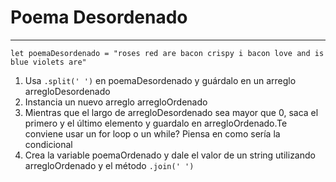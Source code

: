 
# Poema Desordenado
___

``let poemaDesordenado = "roses red are bacon crispy i bacon love and is blue violets are"``

1. Usa ``.split(' ')`` en poemaDesordenado y guárdalo en un arreglo arregloDesordenado
2. Instancia un nuevo arreglo arregloOrdenado
3. Mientras que el largo de arregloDesordenado sea mayor que 0, saca el primero y el último elemento y guardalo en arregloOrdenado.Te conviene usar un for loop o un while? Piensa en como sería la condicional
4. Crea la variable poemaOrdenado y dale el valor de un string utilizando arregloOrdenado 
y el método ``.join(' ')``